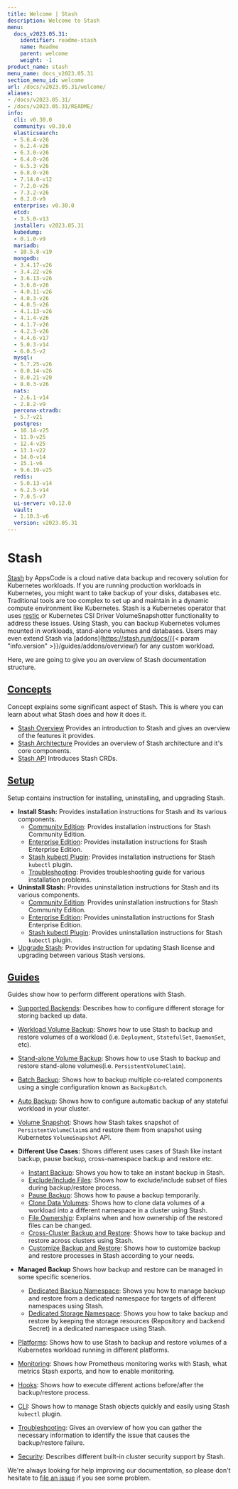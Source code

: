 ```yaml
---
title: Welcome | Stash
description: Welcome to Stash
menu:
  docs_v2023.05.31:
    identifier: readme-stash
    name: Readme
    parent: welcome
    weight: -1
product_name: stash
menu_name: docs_v2023.05.31
section_menu_id: welcome
url: /docs/v2023.05.31/welcome/
aliases:
- /docs/v2023.05.31/
- /docs/v2023.05.31/README/
info:
  cli: v0.30.0
  community: v0.30.0
  elasticsearch:
  - 5.6.4-v26
  - 6.2.4-v26
  - 6.3.0-v26
  - 6.4.0-v26
  - 6.5.3-v26
  - 6.8.0-v26
  - 7.14.0-v12
  - 7.2.0-v26
  - 7.3.2-v26
  - 8.2.0-v9
  enterprise: v0.30.0
  etcd:
  - 3.5.0-v13
  installer: v2023.05.31
  kubedump:
  - 0.1.0-v9
  mariadb:
  - 10.5.8-v19
  mongodb:
  - 3.4.17-v26
  - 3.4.22-v26
  - 3.6.13-v26
  - 3.6.8-v26
  - 4.0.11-v26
  - 4.0.3-v26
  - 4.0.5-v26
  - 4.1.13-v26
  - 4.1.4-v26
  - 4.1.7-v26
  - 4.2.3-v26
  - 4.4.6-v17
  - 5.0.3-v14
  - 6.0.5-v2
  mysql:
  - 5.7.25-v26
  - 8.0.14-v26
  - 8.0.21-v20
  - 8.0.3-v26
  nats:
  - 2.6.1-v14
  - 2.8.2-v9
  percona-xtradb:
  - 5.7-v21
  postgres:
  - 10.14-v25
  - 11.9-v25
  - 12.4-v25
  - 13.1-v22
  - 14.0-v14
  - 15.1-v6
  - 9.6.19-v25
  redis:
  - 5.0.13-v14
  - 6.2.5-v14
  - 7.0.5-v7
  ui-server: v0.12.0
  vault:
  - 1.10.3-v6
  version: v2023.05.31
---
```


# Stash

[Stash](https://stash.run) by AppsCode is a cloud native data backup and recovery solution for Kubernetes workloads. If you are running production workloads in Kubernetes, you might want to take backup of your disks, databases etc. Traditional tools are too complex to set up and maintain in a dynamic compute environment like Kubernetes. Stash is a Kubernetes operator that uses [restic](https://github.com/restic/restic) or Kubernetes CSI Driver VolumeSnapshotter functionality to address these issues. Using Stash, you can backup Kubernetes volumes mounted in workloads, stand-alone volumes and databases. Users may even extend Stash via [addons](https://stash.run/docs/{{< param "info.version" >}}/guides/addons/overview/) for any custom workload.

Here, we are going to give you an overview of Stash documentation structure.

## [Concepts](/docs/v2023.05.31/concepts/)

Concept explains some significant aspect of Stash. This is where you can learn about what Stash does and how it does it.

- [Stash Overview](/docs/v2023.05.31/concepts/what-is-stash/overview/) Provides an introduction to Stash and gives an overview of the features it provides.
- [Stash Architecture](/docs/v2023.05.31/concepts/what-is-stash/architecture/) Provides an overview of Stash architecture and it's core components.
- [Stash API](/docs/v2023.05.31/concepts/crds/repository/) Introduces Stash CRDs.

## [Setup](/docs/v2023.05.31/setup/)

Setup contains instruction for installing, uninstalling, and upgrading Stash.

- **Install Stash:** Provides installation instructions for Stash and its various components.
  - [Community Edition](/docs/v2023.05.31/setup/install/community/): Provides installation instructions for Stash Community Edition.
  - [Enterprise Edition](/docs/v2023.05.31/setup/install/enterprise/): Provides installation instructions for Stash Enterprise Edition.
  - [Stash kubectl Plugin](/docs/v2023.05.31/setup/install/kubectl-plugin/): Provides installation instructions for Stash `kubectl` plugin.
  - [Troubleshooting](/docs/v2023.05.31/setup/install/troubleshooting/): Provides troubleshooting guide for various installation problems.
- **Uninstall Stash:** Provides uninstallation instructions for Stash and its various components.
  - [Community Edition](/docs/v2023.05.31/setup/uninstall/community/): Provides uninstallation instructions for Stash Community Edition.
  - [Enterprise Edition](/docs/v2023.05.31/setup/uninstall/enterprise/): Provides uninstallation instructions for Stash Enterprise Edition.
  - [Stash kubectl Plugin](/docs/v2023.05.31/setup/uninstall/kubectl-plugin/): Provides uninstallation instructions for Stash `kubectl` plugin.
- [Upgrade Stash](/docs/v2023.05.31/setup/upgrade/): Provides instruction for updating Stash license and upgrading between various Stash versions.

## [Guides](/docs/v2023.05.31/guides/)

Guides show how to perform different operations with Stash.

- [Supported Backends](/docs/v2023.05.31/guides/backends/overview/): Describes how to configure different storage for storing backed up data.
- [Workload Volume Backup](/docs/v2023.05.31/guides/workloads/overview/): Shows how to use Stash to backup and restore volumes of a workload (i.e. `Deployment`, `StatefulSet`, `DaemonSet`, etc).
- [Stand-alone Volume Backup](/docs/v2023.05.31/guides/volumes/overview/): Shows how to use Stash to backup and restore stand-alone volumes(i.e. `PersistentVolumeClaim`).
- [Batch Backup](/docs/v2023.05.31/guides/batch-backup/overview/): Shows how to backup multiple co-related components using a single configuration known as `BackupBatch`.
- [Auto Backup](/docs/v2023.05.31/guides/auto-backup/overview/): Shows how to configure automatic backup of any stateful workload in your cluster.
- [Volume Snapshot](/docs/v2023.05.31/guides/volumesnapshot/overview/): Shows how Stash takes snapshot of `PersistentVolumeClaim`s and restore them from snapshot using Kubernetes `VolumeSnapshot` API.

- **Different Use Cases:**
Shows different uses cases of Stash like instant backup, pause backup, cross-namespace backup and restore etc.

  - [Instant Backup](/docs/v2023.05.31/guides/use-cases/instant-backup/): Shows you how to take an instant backup in Stash.
  - [Exclude/Include Files](/docs/v2023.05.31/guides/use-cases/exclude-include-files/): Shows how to exclude/include subset of files during backup/restore process.
  - [Pause Backup](/docs/v2023.05.31/guides/use-cases/pause-backup/): Shows how to pause a backup temporarily.
  - [Clone Data Volumes](/docs/v2023.05.31/guides/use-cases/clone-pvc/): Shows how to clone data volumes of a workload into a different namespace in a cluster using Stash.
  - [File Ownership](/docs/v2023.05.31/guides/use-cases/ownership/): Explains when and how ownership of the restored files can be changed.
  - [Cross-Cluster Backup and Restore](/docs/v2023.05.31/guides/use-cases/cross-cluster-backup/): Shows how to take backup and restore across clusters using Stash.
  - [Customize Backup and Restore](/docs/v2023.05.31/guides/use-cases/customize-backup-restore/): Shows how to customize backup and restore processes in Stash according to your needs.

- **Managed Backup**
Shows how backup and restore can be managed in some specific scenerios.
  - [Dedicated Backup Namespace](/docs/v2023.05.31/guides/managed-backup/dedicated-backup-namespace/): Shows you how to manage backup and restore from a dedicated namespace for targets of different namespaces using Stash.
  - [Dedicated Storage Namespace](/docs/v2023.05.31/guides/managed-backup/dedicated-storage-namespace/): Shows you how to take backup and restore by keeping the storage resources (Repository and backend Secret) in a dedicated namespace using Stash.

- [Platforms](/docs/v2023.05.31/guides/platforms/eks-irsa/): Shows how to use Stash to backup and restore volumes of a Kubernetes workload running in different platforms.
- [Monitoring](/docs/v2023.05.31/guides/monitoring/overview/): Shows how Prometheus monitoring works with Stash, what metrics Stash exports, and how to enable monitoring.
- [Hooks](/docs/v2023.05.31/guides/hooks/overview/): Shows how to execute different actions before/after the backup/restore process.
- [CLI](/docs/v2023.05.31/guides/cli/kubectl-plugin/): Shows how to manage Stash objects quickly and easily using Stash `kubectl` plugin.
- [Troubleshooting](/docs/v2023.05.31/guides/troubleshooting/how-to-troubleshoot/): Gives an overview of how you can gather the necessary information to identify the issue that causes the backup/restore failure.
- [Security](/docs/v2023.05.31/guides/security/rbac/): Describes different built-in cluster security support by Stash.

We're always looking for help improving our documentation, so please don't hesitate to [file an issue](https://github.com/stashed/project/issues/new) if you see some problem.
